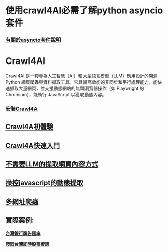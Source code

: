 # 使用crawl4AI必需了解python asyncio套件

### [有關於asyncio套件說明](./asyncio套件教學)

# Crawl4AI
Crawl4AI 是一套專為人工智慧（AI）和大型語言模型（LLM）應用設計的開源 Python 網頁爬蟲與資料擷取工具。它具備高效能的非同步和平行處理能力，能快速抓取大量網頁，並支援動態網站的無頭瀏覽器操作（如 Playwright 的 Chromium），能執行 JavaScript 以獲取動態內容。

### [安裝Crawl4A](./安裝)

## [Crawl4A初體驗](./初體驗)

## [Crawl4A快速入門](./Crawl4A快速入門)

## [不需要LLM的提取網頁內容方式](./Crawl4A快速入門/手動方式產生css_schema)

## [操控javascript的動態提取](./Crawl4A操控javascript)

## [多網址爬蟲](./Crawl4A多頁面爬蟲)

## 實際案例:
[**台灣銀行牌告匯率**](./Crawl4A快速入門/手動方式產生css_schema/lesson1_台灣銀行牌告匯率.ipynb)

[**爬取台灣即時股票資訊**](./Crawl4A操控javascript/lesson1_爬取台灣即時股票資訊.py)

